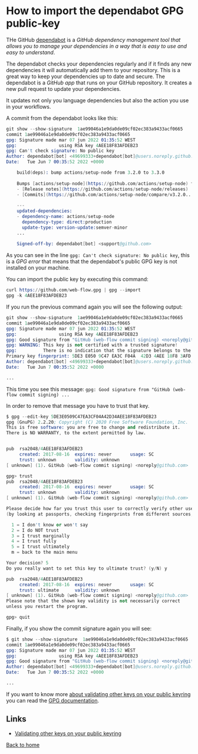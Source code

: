 # How to import the dependabot GPG public-key

THe GitHub [dependabot](https://github.com/dependabot) is a _GitHub dependency management tool that allows you to manage your dependencies in a way that is easy to use and easy to understand_.

The dependabot checks your dependencies regularly and if it finds any new dependencies it will automatically add them to your repository. This is a great way to keep your dependencies up to date and secure. The dependabot is a _GitHub app_ that runs on your GitHub repository. It creates a new pull request to update your dependencies.

It updates not only you language dependencies but also the action you use in your workflows.

A commit from the dependabot looks like this:

```s
git show --show-signature  1ae99046a1e9da0de09cf02ec383a9433acf0665
commit 1ae99046a1e9da0de09cf02ec383a9433acf0665
gpg: Signature made mar 07 jun 2022 01:35:52 WEST
gpg:                using RSA key 4AEE18F83AFDEB23
gpg: Can't check signature: No public key
Author: dependabot[bot] <49699333+dependabot[bot]@users.noreply.github.com>
Date:   Tue Jun 7 00:35:52 2022 +0000

    build(deps): bump actions/setup-node from 3.2.0 to 3.3.0
    
    Bumps [actions/setup-node](https://github.com/actions/setup-node) from 3.2.0 to 3.3.0.
    - [Release notes](https://github.com/actions/setup-node/releases)
    - [Commits](https://github.com/actions/setup-node/compare/v3.2.0...v3.3.0)
    
    ---
    updated-dependencies:
    - dependency-name: actions/setup-node
      dependency-type: direct:production
      update-type: version-update:semver-minor
    ...
    
    Signed-off-by: dependabot[bot] <support@github.com>
```

As you can see in the line `gpg: Can't check signature: No public key`, this is a _GPG error_ that means that the dependabot's public GPG key is not installed on your machine.

You can import the public key by executing this command:

```s
curl https://github.com/web-flow.gpg | gpg --import
gpg -k 4AEE18F83AFDEB23
```

If you run the previous command again you will see the following output:

```s
git show --show-signature  1ae99046a1e9da0de09cf02ec383a9433acf0665
commit 1ae99046a1e9da0de09cf02ec383a9433acf0665
gpg: Signature made mar 07 jun 2022 01:35:52 WEST
gpg:                using RSA key 4AEE18F83AFDEB23
gpg: Good signature from "GitHub (web-flow commit signing) <noreply@github.com>" [unknown]
gpg: WARNING: This key is not certified with a trusted signature!
gpg:          There is no indication that the signature belongs to the owner.
Primary key fingerprint: 5DE3 E050 9C47 EA3C F04A  42D3 4AEE 18F8 3AFD EB23
Author: dependabot[bot] <49699333+dependabot[bot]@users.noreply.github.com>
Date:   Tue Jun 7 00:35:52 2022 +0000

...
```

This time you see this message: `gpg: Good signature from "GitHub (web-flow commit signing) ...`

In order to remove that message you have to trust that key.

```s
$ gpg --edit-key 5DE3E0509C47EA3CF04A42D34AEE18F83AFDEB23
gpg (GnuPG) 2.2.20; Copyright (C) 2020 Free Software Foundation, Inc.
This is free software: you are free to change and redistribute it.
There is NO WARRANTY, to the extent permitted by law.


pub  rsa2048/4AEE18F83AFDEB23
     created: 2017-08-16  expires: never       usage: SC  
     trust: unknown       validity: unknown
[ unknown] (1). GitHub (web-flow commit signing) <noreply@github.com>

gpg> trust
pub  rsa2048/4AEE18F83AFDEB23
     created: 2017-08-16  expires: never       usage: SC  
     trust: unknown       validity: unknown
[ unknown] (1). GitHub (web-flow commit signing) <noreply@github.com>

Please decide how far you trust this user to correctly verify other users' keys
(by looking at passports, checking fingerprints from different sources, etc.)

  1 = I don't know or won't say
  2 = I do NOT trust
  3 = I trust marginally
  4 = I trust fully
  5 = I trust ultimately
  m = back to the main menu

Your decision? 5
Do you really want to set this key to ultimate trust? (y/N) y

pub  rsa2048/4AEE18F83AFDEB23
     created: 2017-08-16  expires: never       usage: SC  
     trust: ultimate      validity: unknown
[ unknown] (1). GitHub (web-flow commit signing) <noreply@github.com>
Please note that the shown key validity is not necessarily correct
unless you restart the program.

gpg> quit
```

Finally, if you show the commit signature again you will see:

```s
$ git show --show-signature  1ae99046a1e9da0de09cf02ec383a9433acf0665
commit 1ae99046a1e9da0de09cf02ec383a9433acf0665
gpg: Signature made mar 07 jun 2022 01:35:52 WEST
gpg:                using RSA key 4AEE18F83AFDEB23
gpg: Good signature from "GitHub (web-flow commit signing) <noreply@github.com>" [ultimate]
Author: dependabot[bot] <49699333+dependabot[bot]@users.noreply.github.com>
Date:   Tue Jun 7 00:35:52 2022 +0000

...
```

If you want to know more [about validating other keys on your public keyring](https://www.gnupg.org/gph/en/manual/x334.html) you can read the [GPG documentation](https://www.gnupg.org/gph/en/manual/x334.html).

## Links

- [Validating other keys on your public keyring](https://www.gnupg.org/gph/en/manual/x334.html)

[Back to home](./index.md)
